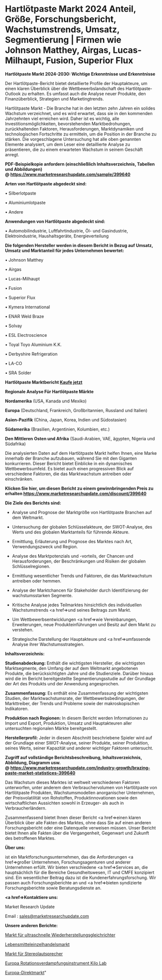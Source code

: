 # Hartlötpaste Markt 2024 Anteil, Größe, Forschungsbericht, Wachstumstrends, Umsatz, Segmentierung | Firmen wie Johnson Matthey, Airgas, Lucas-Milhaupt, Fusion, Superior Flux

<strong>Hartlötpaste Markt 2024-2030: Wichtige Erkenntnisse und Erkenntnisse</strong>

Der Hartlötpaste-Bericht bietet detaillierte Profile der Hauptakteure, um einen klaren Überblick über die Wettbewerbslandschaft des Hartlötpaste-Outlook zu erhalten. Es umfasst auch die Analyse neuer Produkte, den Finanzüberblick, Strategien und Marketingtrends.

Hartlötpaste Markt - Die Branche hat in den letzten zehn Jahren ein solides Wachstum verzeichnet, und es wird erwartet, dass sie in den kommenden Jahrzehnten viel erreichen wird. Daher ist es wichtig, alle Investitionsmöglichkeiten, bevorstehenden Marktbedrohungen, zurückhaltenden Faktoren, Herausforderungen, Marktdynamiken und technologischen Fortschritte zu ermitteln, um die Position in der Branche zu stärken. Die vorgeschlagene Untersuchung hat alle oben genannten Elemente analysiert, um dem Leser eine detaillierte Analyse zu präsentieren, die zu einem erwarteten Wachstum in seinem Geschäft anregt.

<strong><b>PDF-Beispielkopie anfordern (einschließlich Inhaltsverzeichnis, Tabellen und Abbildungen) @ </b></strong><strong><a href=https://www.marketresearchupdate.com/sample/399640><strong>https://www.marketresearchupdate.com/sample/399640</u></a></strong></strong>

<strong>Arten von Hartlötpaste abgedeckt sind:</strong>

• Silberlotpaste

• Aluminiumlotpaste

• Andere

<strong>Anwendungen von Hartlötpaste abgedeckt sind:</strong>

• Automobilindustrie, Luftfahrtindustrie, Öl- und Gasindustrie, Elektroindustrie, Haushaltsgeräte, Energieverteilung

<strong>Die folgenden Hersteller werden in diesem Bericht in Bezug auf Umsatz, Umsatz und Marktanteil für jedes Unternehmen bewertet:</strong>

• Johnson Matthey

• Airgas

• Lucas-Milhaupt

• Fusion

• Superior Flux

• Kymera International

• ENAR Weld Braze

• Solvay

• ESL Electroscience

• Toyal Toyo Aluminium K.K.

• Derbyshire Refrigeration

• LA-CO

• SRA Solder

<strong>Hartlötpaste Marktbericht <a href=https://www.marketresearchupdate.com/buynow/399640>Kaufe jetzt</a></strong>

<strong>Regionale Analyse Für Hartlötpaste Märkte</strong>

<strong>Nordamerika</strong> (USA, Kanada und Mexiko)

<strong>Europa</strong> (Deutschland, Frankreich, Großbritannien, Russland und Italien)

<strong>Asien-Pazifik</strong> (China, Japan, Korea, Indien und Südostasien)

<strong>Südamerika</strong> (Brasilien, Argentinien, Kolumbien, etc.)

<strong>Den Mittleren</strong> <strong>Osten und Afrika</strong> (Saudi-Arabien, VAE, ägypten, Nigeria und Südafrika)

Die analysierten Daten auf dem Hartlötpaste Markt helfen Ihnen, eine Marke innerhalb der Branche aufzubauen, während Sie mit den Giganten konkurrieren. Dieser Bericht bietet Einblicke in ein dynamisches Wettbewerbsumfeld. Es bietet auch einen progressiven Blick auf verschiedene Faktoren, die das Marktwachstum antreiben oder einschränken.

<strong>Klicken Sie hier, um diesen Bericht zu einem gewinnbringenden Preis zu erhalten
</strong><strong><a href=https://www.marketresearchupdate.com/discount/399640>https://www.marketresearchupdate.com/discount/399640</b></u></strong></a>

<strong>Die Ziele des Berichts sind:</strong>

- Analyse und Prognose der Marktgröße von Hartlötpaste Branchen auf dem Weltmarkt.

- Untersuchung der globalen Schlüsselakteure, der SWOT-Analyse, des Werts und des globalen Marktanteils für führende Akteure.

- Ermittlung, Erläuterung und Prognose des Marktes nach Art, Verwendungszweck und Region.

- Analyse des Marktpotenzials und -vorteils, der Chancen und Herausforderungen, der Beschränkungen und Risiken der globalen Schlüsselregionen.

- Ermittlung wesentlicher Trends und Faktoren, die das Marktwachstum antreiben oder hemmen.

- Analyse der Marktchancen für Stakeholder durch Identifizierung der wachstumsstarken Segmente.

- Kritische Analyse jedes Teilmarktes hinsichtlich des individuellen Wachstumstrends <a href=>und</a> seines Beitrags zum Markt.

- Um Wettbewerbsentwicklungen <a href=>wie</a> Vereinbarungen, Erweiterungen, neue Produkteinführungen und Besitz auf dem Markt zu verstehen.

- Strategische Darstellung der Hauptakteure und <a href=>umfas</a>sende Analyse ihrer Wachstumsstrategien.

<strong>Inhaltsverzeichnis:</strong>

<strong>Studienabdeckung:</strong> Enthält die wichtigsten Hersteller, die wichtigsten Marktsegmente, den Umfang der auf dem Weltmarkt angebotenen Produkte, die berücksichtigten Jahre und die Studienziele. Darüber hinaus wird die im Bericht bereitgestellte Segmentierungsstudie auf der Grundlage der Art des Produkts und der Anwendung angesprochen.

<strong>Zusammenfassung:</strong> Es enthält eine Zusammenfassung der wichtigsten Studien, der Marktwachstumsrate, der Wettbewerbsbedingungen, der Markttreiber, der Trends und Probleme sowie der makroskopischen Indikatoren.

<strong>Produktion nach Regionen:</strong> In diesem Bericht werden Informationen zu Import und Export, Produktion, Umsatz und Hauptakteuren aller untersuchten regionalen Märkte bereitgestellt.

<strong>Herstellerprofil:</strong> Jeder in diesem Abschnitt beschriebene Spieler wird auf der Grundlage einer SWOT-Analyse, seiner Produkte, seiner Produktion, seines Werts, seiner Kapazität und anderer wichtiger Faktoren untersucht.

<strong><b>Zugriff auf vollständige Berichtsbeschreibung, Inhaltsverzeichnis, Abbildung, Diagramm usw. @ </b></strong><strong><a href=https://www.marketresearchupdate.com/industry-growth/brazing-paste-market-statistices-399640>https://www.marketresearchupdate.com/industry-growth/brazing-paste-market-statistices-399640</a></strong>

Das Wachstum dieses Marktes ist weltweit verschiedenen Faktoren unterworfen, unter anderem dem Verbrauchervolumen von Hartlötpaste von Hartlötpaste Produkten, Wachstumsmodellen anorganischer Unternehmen, der Preisvolatilität von Rohstoffen, Produktinnovationen sowie den wirtschaftlichen Aussichten sowohl in Erzeuger- als auch in Verbraucherländern.

Zusammenfassend bietet Ihnen dieser Bericht <a href=>einen</a> klaren Überblick über alle Fakten des Marktes, ohne dass Sie auf einen anderen Forschungsbericht oder eine Datenquelle verweisen müssen. Unser Bericht bietet Ihnen alle Fakten über die Vergangenheit, Gegenwart und Zukunft des betroffenen Marktes.

<strong>Über uns:</strong>

 ist ein Marktforschungsunternehmen, das die Anforderungen <a href=>großer</a> Unternehmen, Forschungsagenturen und anderer Unternehmen erfüllt. Wir bieten verschiedene <a href=>Services</a> an, die hauptsächlich für die Bereiche Gesundheitswesen, IT und CMFE konzipiert sind. Ein wesentlicher Beitrag dazu ist die Kundenerfahrungsforschung. Wir passen auch Forschungsberichte an und <a href=>bieten</a> syndizierte Forschungsberichte sowie Beratungsdienste an.

<strong><a href=>Kontaktiere uns:</a></strong>

Market Research Update

Email : sales@marketresearchupdate.com

<strong>Unsere anderen Berichte:</strong>

<a href=https://www.linkedin.com/pulse/ultrafast-recovery-rectifier-market-expected-witness-high>Markt für ultraschnelle Wiederherstellungsgleichrichter</a>

<a href=https://www.linkedin.com/pulse/food-grocery-retail-market-size-historical-growth-analysis>Lebensmitteleinzelhandelsmarkt</a>

<a href=https://www.linkedin.com/pulse/stereo-speakers-market-sizing-up-anticipating>Markt für Stereolautsprecher</a>

<a href=https://www.linkedin.com/pulse/europe-rotary-evaporation-instrument-kilo-lab>Europa Rotationsverdampfungsinstrument Kilo Lab</a>

<a href=https://www.linkedin.com/pulse/europe-direct-market-2023-manufacturers-regions>Europa-Direktmarkt</a>"
